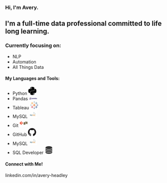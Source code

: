 ### Hi, I'm Avery.

## I'm a full-time data professional committed to life long learning.

### Currently focusing on:

* NLP
* Automation
* All Things Data

#### My Languages and Tools:

* Python <img width=26px src="/images/python.svg" alt="Python"/>
* Pandas <img width=26px src="/images/pandas.svg" alt="Pandas"/>
* Tableau <img width=26px src="/images/tableau-software.svg" alt="Tableau"/>
* MySQL <img width=26px src="/images/mysql.png"  alt="MySQL"/>
* Git <img width=26px src="/images/git.png" alt="Git"/>
* GitHub <img width=26px src="/images/github.png" alt="GitHub"/>
* MySQL <img width=26px src="/images/mysql.png" alt="MySQL"/>
* SQL Developer <img width=26px src="/images/sqldeveloper.png" alt="MySQL"/>

#### Connect with Me!

linkedin.com/in/avery-headley
